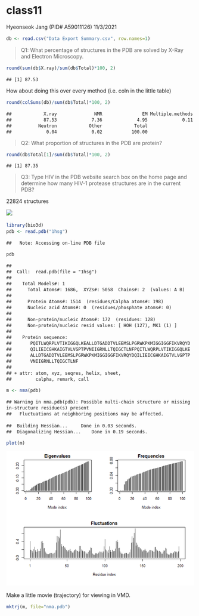 class11
================
Hyeonseok Jang (PID# A59011126)
11/3/2021

``` r
db <- read.csv("Data Export Summary.csv", row.names=1)
```

> Q1: What percentage of structures in the PDB are solved by X-Ray and
> Electron Microscopy.

``` r
round(sum(db$X.ray)/sum(db$Total)*100, 2)
```

    ## [1] 87.53

How about doing this over every method (i.e. coln in the little table)

``` r
round(colSums(db)/sum(db$Total)*100, 2)
```

    ##            X.ray              NMR               EM Multiple.methods 
    ##            87.53             7.36             4.95             0.11 
    ##          Neutron            Other            Total 
    ##             0.04             0.02           100.00

> Q2: What proportion of structures in the PDB are protein?

``` r
round(db$Total[1]/sum(db$Total)*100, 2)
```

    ## [1] 87.35

> Q3: Type HIV in the PDB website search box on the home page and
> determine how many HIV-1 protease structures are in the current PDB?

22824 structures

![](1hsg.png)

``` r
library(bio3d)
pdb <- read.pdb("1hsg")
```

    ##   Note: Accessing on-line PDB file

``` r
pdb
```

    ## 
    ##  Call:  read.pdb(file = "1hsg")
    ## 
    ##    Total Models#: 1
    ##      Total Atoms#: 1686,  XYZs#: 5058  Chains#: 2  (values: A B)
    ## 
    ##      Protein Atoms#: 1514  (residues/Calpha atoms#: 198)
    ##      Nucleic acid Atoms#: 0  (residues/phosphate atoms#: 0)
    ## 
    ##      Non-protein/nucleic Atoms#: 172  (residues: 128)
    ##      Non-protein/nucleic resid values: [ HOH (127), MK1 (1) ]
    ## 
    ##    Protein sequence:
    ##       PQITLWQRPLVTIKIGGQLKEALLDTGADDTVLEEMSLPGRWKPKMIGGIGGFIKVRQYD
    ##       QILIEICGHKAIGTVLVGPTPVNIIGRNLLTQIGCTLNFPQITLWQRPLVTIKIGGQLKE
    ##       ALLDTGADDTVLEEMSLPGRWKPKMIGGIGGFIKVRQYDQILIEICGHKAIGTVLVGPTP
    ##       VNIIGRNLLTQIGCTLNF
    ## 
    ## + attr: atom, xyz, seqres, helix, sheet,
    ##         calpha, remark, call

``` r
m <- nma(pdb)
```

    ## Warning in nma.pdb(pdb): Possible multi-chain structure or missing in-structure residue(s) present
    ##   Fluctuations at neighboring positions may be affected.

    ##  Building Hessian...     Done in 0.03 seconds.
    ##  Diagonalizing Hessian...    Done in 0.19 seconds.

``` r
plot(m)
```

![](class11_files/figure-gfm/unnamed-chunk-6-1.png)<!-- -->

Make a little movie (trajectory) for viewing in VMD.

``` r
mktrj(m, file="nma.pdb")
```
